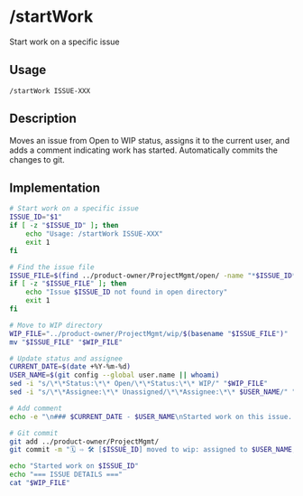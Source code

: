 # /startWork

Start work on a specific issue

## Usage
```
/startWork ISSUE-XXX
```

## Description
Moves an issue from Open to WIP status, assigns it to the current user, and adds a comment indicating work has started. Automatically commits the changes to git.

## Implementation
```bash
# Start work on a specific issue
ISSUE_ID="$1"
if [ -z "$ISSUE_ID" ]; then
    echo "Usage: /startWork ISSUE-XXX"
    exit 1
fi

# Find the issue file
ISSUE_FILE=$(find ../product-owner/ProjectMgmt/open/ -name "*$ISSUE_ID*.md")
if [ -z "$ISSUE_FILE" ]; then
    echo "Issue $ISSUE_ID not found in open directory"
    exit 1
fi

# Move to WIP directory
WIP_FILE="../product-owner/ProjectMgmt/wip/$(basename "$ISSUE_FILE")"
mv "$ISSUE_FILE" "$WIP_FILE"

# Update status and assignee
CURRENT_DATE=$(date +%Y-%m-%d)
USER_NAME=$(git config --global user.name || whoami)
sed -i "s/\*\*Status:\*\* Open/\*\*Status:\*\* WIP/" "$WIP_FILE"
sed -i "s/\*\*Assignee:\*\* Unassigned/\*\*Assignee:\*\* $USER_NAME/" "$WIP_FILE"

# Add comment
echo -e "\n### $CURRENT_DATE - $USER_NAME\nStarted work on this issue. Beginning implementation of acceptance criteria." >> "$WIP_FILE"

# Git commit
git add ../product-owner/ProjectMgmt/
git commit -m "🗓️ ⇨ 🛠️ [$ISSUE_ID] moved to wip: assigned to $USER_NAME, starting implementation"

echo "Started work on $ISSUE_ID"
echo "=== ISSUE DETAILS ==="
cat "$WIP_FILE"
```